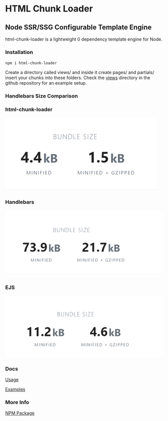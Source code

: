 # HTML Chunk Loader

## Node SSR/SSG Configurable Template Engine

html-chunk-loader is a lightweight 0 dependency template engine for Node. 

### Installation

    npm i html-chunk-loader

Create a directory called views/ and inside it create pages/ and partials/ insert your chunks into these folders. Check the [views](https://github.com/abschill/html-chunk-loader/tree/master/views) directory in the github repository for an example setup.


### Handlebars Size Comparison

### html-chunk-loader

![html-chunk-loader](https://github.com/abschill/html-chunk-loader/blob/master/docs/img/hcl.PNG?raw=true)

### Handlebars

![Handlebars](https://github.com/abschill/html-chunk-loader/blob/master/docs/img/hbs.PNG?raw=true) 

### EJS
![EJS](https://github.com/abschill/html-chunk-loader/blob/master/docs/img/ejs.PNG?raw=true)
### Docs
[Usage](https://github.com/abschill/html-chunk-loader/blob/master/docs/simple_static.md)

[Examples](https://github.com/abschill/html-chunk-loader/tree/master/examples)
### More Info
[NPM Package](https://www.npmjs.com/package/html-chunk-loader)